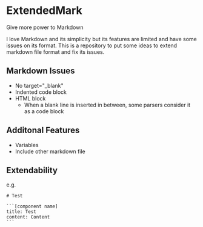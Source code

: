 # ExtendedMark
Give more power to Markdown

I love Markdown and its simplicity but its features are limited and have some issues on its format. This is a repository to put some ideas to extend markdown file format and fix its issues.

## Markdown Issues

- No target="_blank"
- Indented code block
- HTML block
  - When a blank line is inserted in between, some parsers consider it as a code block

## Additonal Features

- Variables
- Include other markdown file

## Extendability

e.g.

````
# Test

```[component name]
title: Test
content: Content
```
````

